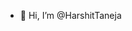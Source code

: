 - 👋 Hi, I’m @HarshitTaneja

<!---
HarshitTaneja006/HarshitTaneja006 is a ✨ special ✨ repository because its `README.md` (this file) appears on your GitHub profile.
You can click the Preview link to take a look at your changes.
--->
